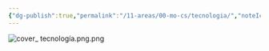 ```yaml
---
{"dg-publish":true,"permalink":"/11-areas/00-mo-cs/tecnologia/","noteIcon":""}
---
```


![cover_ tecnología.png.png](/img/user/11%20%C3%81reas%20%E2%9A%99/00%20MOCs/%F0%9F%92%BE%20Adjuntos/cover_%20tecnolog%C3%ADa.png.png)